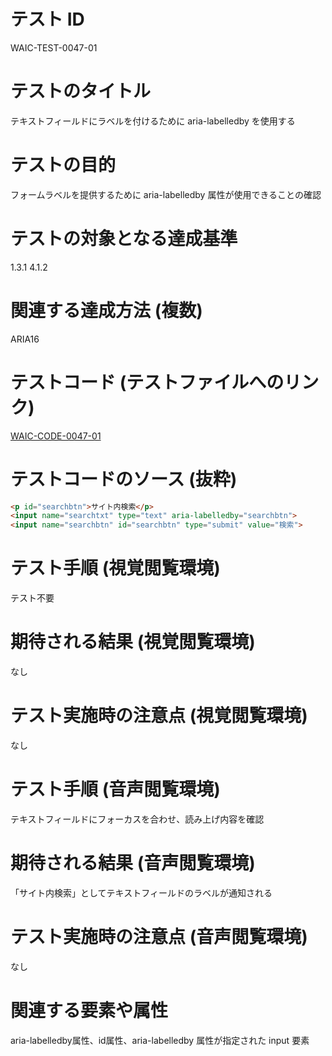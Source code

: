 # テスト ID
WAIC-TEST-0047-01

# テストのタイトル
テキストフィールドにラベルを付けるために aria-labelledby を使用する

# テストの目的
フォームラベルを提供するために aria-labelledby 属性が使用できることの確認

# テストの対象となる達成基準 
1.3.1
4.1.2

# 関連する達成方法 (複数)
ARIA16

# テストコード (テストファイルへのリンク)
[WAIC-CODE-0047-01](https://waic.github.io/as_test/WAIC-CODE/WAIC-CODE-0047-01.html)

# テストコードのソース (抜粋)
```HTML
<p id="searchbtn">サイト内検索</p>
<input name="searchtxt" type="text" aria-labelledby="searchbtn">
<input name="searchbtn" id="searchbtn" type="submit" value="検索">
```
# テスト手順 (視覚閲覧環境)
テスト不要

# 期待される結果 (視覚閲覧環境)
なし

# テスト実施時の注意点 (視覚閲覧環境)
なし

# テスト手順 (音声閲覧環境)
テキストフィールドにフォーカスを合わせ、読み上げ内容を確認

# 期待される結果 (音声閲覧環境)
「サイト内検索」としてテキストフィールドのラベルが通知される

# テスト実施時の注意点 (音声閲覧環境)
なし

# 関連する要素や属性
aria-labelledby属性、id属性、aria-labelledby 属性が指定された input 要素
